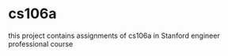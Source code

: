 cs106a
======

this project contains assignments of cs106a in Stanford engineer professional course
